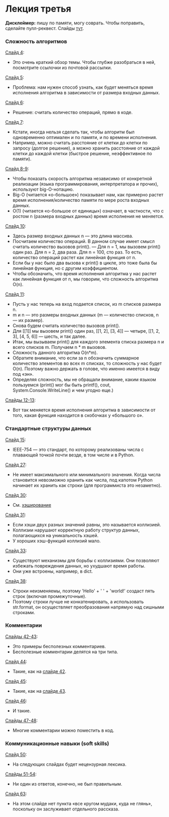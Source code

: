 # Лекция третья
**Дисклеймер:** пишу по памяти, могу соврать. Чтобы поправить, сделайте пулл-реквест.
Слайды [тут](http://melevir.com/static/styleru_py/slides/3.html).

### Сложность алгоритмов
[Слайд 4](http://melevir.com/static/styleru_py/slides/3.html?full#4):
- Это очень краткий обзор темы. Чтобы глубже разобраться в ней, посмотрите ссылочки из почтовой рассылки.

[Слайд 5](http://melevir.com/static/styleru_py/slides/3.html?full#5):
- Проблема: нам нужен способ узнать, как будет меняться время исполнения алгоритма в зависимости от размера входных данных.

[Слайд 6](http://melevir.com/static/styleru_py/slides/3.html?full#6):
- Решение: считать количество операций, прямо в коде.

[Слайд 7](http://melevir.com/static/styleru_py/slides/3.html?full#7):
- Кстати, иногда нельзя сделать так, чтобы алгоритм был одновременно оптимален и по памяти, и по времени исполнения. 
- Например, можно считать расстояние от клетки до клетки по запросу (долгое решение), а можно хранить расстояние от каждой клетки до каждой клетки (быстрое решение, неэффективное по памяти).

[Слайд 8-9](http://melevir.com/static/styleru_py/slides/3.html?full#8):
- Чтобы показать скорость алгоритма независимо от конкретной реализации (языка программирования, интерпретатора и прочих), используют big-O-нотацию.
- Big-O (читается «о-большое») показывает нам, как примерно растет время исполнения/количество памяти по мере роста входных данных.
- O(1) (читается «о-большое от единицы») означает, в частности, что с ростом n (размера входных данных) время исполнения не меняется.

[Слайд 10](http://melevir.com/static/styleru_py/slides/3.html?full#10):
- Здесь размер входных данных n — это длина массива.
- Посчитаем количество операций. В данном случае имеет смысл считать количество вызовов print(). 
— Для n = 1, мы вызовем print() один раз. Для n = 2, два раза. Для n = 100, сто раз. То есть, количество операций растет как линейная функция от n.
- Если бы у нас было два вызова к print() в цикле, это тоже была бы линейная функция, но с другим коэффициентом.
- Чтобы обозначить, что время исполнения алгоритма у нас растет как линейная функция от n, мы говорим, что сложность алгоритма O(n).

[Слайд 11](http://melevir.com/static/styleru_py/slides/3.html?full#11):
- Пусть у нас теперь на вход подается список, из m списков размера n.
- m и n — это размеры входных данных (m — количество списков, n — их размер).
- Снова будем считать количество вызовов print().
- Для [[1]] мы вызовем print() один раз, [[1, 2], [3, 4]] — четыре, [[1, 2, 3], [4, 5, 6]] — шесть, и так далее.
- Итак, мы вызываем print() для каждого элемента списка размера n и всего списков m. Получаем n * m вызовов.
- Сложность данного алгоритма O(n*m).
- Обратите внимание, что если за n обозначить суммарное количество элементов во всех m списках, то сложность у нас будет O(n). Поэтому важно держать в голове, что именно имеется в виду под «эн».
- Определяя сложность, мы не обращали внимание, каким языком пользуемся (print() мог бы быть printf(), cout, System.Console.WriteLine() и чем угодно еще.)

[Слайды 12-13](http://melevir.com/static/styleru_py/slides/3.html?full#12):
- Вот так меняется время исполнения алгоритма в зависимости от того, какая функция находится в скобочках у «большого о».

### Стандартные структуры данных
[Слайд 15](http://melevir.com/static/styleru_py/slides/3.html?full#15):
- IEEE-754 — это стандарт, по которому реализованы числа с плавающей точкой почти везде, в том числе и в Python.

[Слайд 27](http://melevir.com/static/styleru_py/slides/3.html?full#27):
- Не имеет максимального или минимального значения. Когда числа становится невозможно хранить как числа, под капотом Python начинает их хранить как строки (для программиста это незаметно).

[Слайд 30](http://melevir.com/static/styleru_py/slides/3.html?full#30):
- См. [хэширование](https://ru.wikipedia.org/wiki/%D0%A5%D0%B5%D1%88%D0%B8%D1%80%D0%BE%D0%B2%D0%B0%D0%BD%D0%B8%D0%B5)

[Слайд 31](http://melevir.com/static/styleru_py/slides/3.html?full#31):
- Если хэши двух разных значений равны, это называется коллизией.
- Коллизии нарушают корректную работу структур данных, полагающихся на уникальность хэшей.
- У хороших хэш-функций коллизий мало.

[Слайд 33](http://melevir.com/static/styleru_py/slides/3.html?full#33):
- Существуют механизмы для борьбы с коллизиями. Они позволяют избежать повреждения данных, но ухудшают время работы.
- Они уже встроены, например, в dict.

[Слайд 38](http://melevir.com/static/styleru_py/slides/3.html?full#38):
- Строки неизменяемы, поэтому 'Hello' + ' ' + 'world!' создаст пять строк (включая промежуточные).
- Поэтому строки лучше не конкатенировать, а использовать str.format, он осуществляет преобразования напрямую над сишными строками.

### Комментарии
[Слайды 42-43](http://melevir.com/static/styleru_py/slides/3.html?full#42):
- Это примеры бесполезных комментариев.
- Бесполезные комментарии делятся на три типа.

[Слайд 44](http://melevir.com/static/styleru_py/slides/3.html?full#44):
- Такие, как на [слайде 42](http://melevir.com/static/styleru_py/slides/3.html?full#42).

[Слайд 45](http://melevir.com/static/styleru_py/slides/3.html?full#45):
- Такие, как на [слайде 43](http://melevir.com/static/styleru_py/slides/3.html?full#43).

[Слайд 46](http://melevir.com/static/styleru_py/slides/3.html?full#46):
- И такие.

[Слайды 47-48](http://melevir.com/static/styleru_py/slides/3.html?full#47):
- Многие комментарии можно поместить в код.

### Коммуникационные навыки (soft skills)
[Слайд 50](http://melevir.com/static/styleru_py/slides/3.html?full#50):
- На следующих слайдах будет нецензурная лексика.

[Слайды 51-54](http://melevir.com/static/styleru_py/slides/3.html?full#51):
- Ни один из ответов, конечно, не был правильным.

[Слайд 63](http://melevir.com/static/styleru_py/slides/3.html?full#63):
- На этом слайде нет пункта «все кругом мудаки, куда не глянь», поскольку он заслуживает отдельного рассказа.
